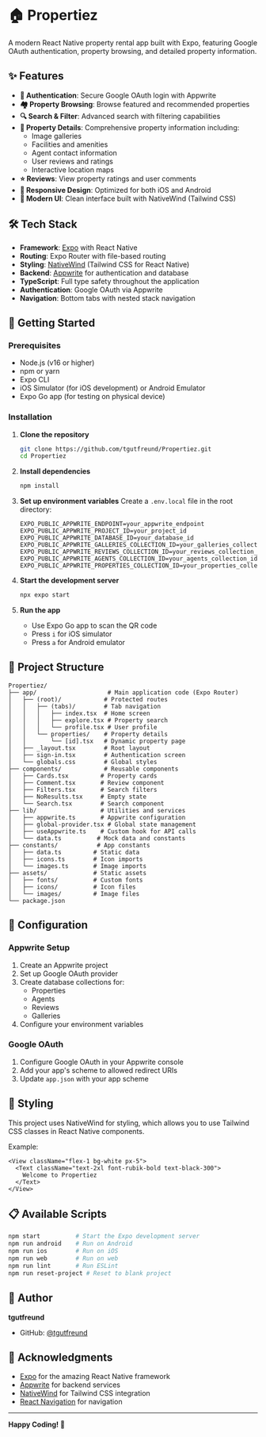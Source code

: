 # 🏠 Propertiez

A modern React Native property rental app built with Expo, featuring Google OAuth authentication, property browsing, and detailed property information.

## ✨ Features

- **🔐 Authentication**: Secure Google OAuth login with Appwrite
- **🏘️ Property Browsing**: Browse featured and recommended properties
- **🔍 Search & Filter**: Advanced search with filtering capabilities  
- **📱 Property Details**: Comprehensive property information including:
  - Image galleries
  - Facilities and amenities
  - Agent contact information
  - User reviews and ratings
  - Interactive location maps
- **⭐ Reviews**: View property ratings and user comments
- **📲 Responsive Design**: Optimized for both iOS and Android
- **🎨 Modern UI**: Clean interface built with NativeWind (Tailwind CSS)

## 🛠️ Tech Stack

- **Framework**: [Expo](https://expo.dev) with React Native
- **Routing**: Expo Router with file-based routing
- **Styling**: [NativeWind](https://www.nativewind.dev/) (Tailwind CSS for React Native)
- **Backend**: [Appwrite](https://appwrite.io/) for authentication and database
- **TypeScript**: Full type safety throughout the application
- **Authentication**: Google OAuth via Appwrite
- **Navigation**: Bottom tabs with nested stack navigation

## 🚀 Getting Started

### Prerequisites

- Node.js (v16 or higher)
- npm or yarn
- Expo CLI
- iOS Simulator (for iOS development) or Android Emulator
- Expo Go app (for testing on physical device)

### Installation

1. **Clone the repository**
   ```bash
   git clone https://github.com/tgutfreund/Propertiez.git
   cd Propertiez
   ```

2. **Install dependencies**
   ```bash
   npm install
   ```

3. **Set up environment variables**
   Create a `.env.local` file in the root directory:
   ```env
   EXPO_PUBLIC_APPWRITE_ENDPOINT=your_appwrite_endpoint
   EXPO_PUBLIC_APPWRITE_PROJECT_ID=your_project_id
   EXPO_PUBLIC_APPWRITE_DATABASE_ID=your_database_id
   EXPO_PUBLIC_APPWRITE_GALLERIES_COLLECTION_ID=your_galleries_collection_id
   EXPO_PUBLIC_APPWRITE_REVIEWS_COLLECTION_ID=your_reviews_collection_id
   EXPO_PUBLIC_APPWRITE_AGENTS_COLLECTION_ID=your_agents_collection_id
   EXPO_PUBLIC_APPWRITE_PROPERTIES_COLLECTION_ID=your_properties_collection_id
   ```

4. **Start the development server**
   ```bash
   npx expo start
   ```

5. **Run the app**
   - Use Expo Go app to scan the QR code
   - Press `i` for iOS simulator
   - Press `a` for Android emulator

## 📁 Project Structure

```
Propertiez/
├── app/                    # Main application code (Expo Router)
│   ├── (root)/            # Protected routes
│   │   ├── (tabs)/        # Tab navigation
│   │   │   ├── index.tsx  # Home screen
│   │   │   ├── explore.tsx # Property search
│   │   │   └── profile.tsx # User profile
│   │   └── properties/    # Property details
│   │       └── [id].tsx   # Dynamic property page
│   ├── _layout.tsx        # Root layout
│   ├── sign-in.tsx        # Authentication screen
│   └── globals.css        # Global styles
├── components/            # Reusable components
│   ├── Cards.tsx         # Property cards
│   ├── Comment.tsx       # Review component
│   ├── Filters.tsx       # Search filters
│   ├── NoResults.tsx     # Empty state
│   └── Search.tsx        # Search component
├── lib/                  # Utilities and services
│   ├── appwrite.ts       # Appwrite configuration
│   ├── global-provider.tsx # Global state management
│   ├── useAppwrite.ts    # Custom hook for API calls
│   └── data.ts          # Mock data and constants
├── constants/           # App constants
│   ├── data.ts         # Static data
│   ├── icons.ts        # Icon imports
│   └── images.ts       # Image imports
├── assets/             # Static assets
│   ├── fonts/          # Custom fonts
│   ├── icons/          # Icon files
│   └── images/         # Image files
└── package.json
```

## 🔧 Configuration

### Appwrite Setup

1. Create an Appwrite project
2. Set up Google OAuth provider
3. Create database collections for:
   - Properties
   - Agents
   - Reviews
   - Galleries
4. Configure your environment variables

### Google OAuth

1. Configure Google OAuth in your Appwrite console
2. Add your app's scheme to allowed redirect URIs
3. Update `app.json` with your app scheme

## 🎨 Styling

This project uses NativeWind for styling, which allows you to use Tailwind CSS classes in React Native components.

Example:
```tsx
<View className="flex-1 bg-white px-5">
  <Text className="text-2xl font-rubik-bold text-black-300">
    Welcome to Propertiez
  </Text>
</View>
```

## 📋 Available Scripts

```bash
npm start          # Start the Expo development server
npm run android    # Run on Android
npm run ios        # Run on iOS
npm run web        # Run on web
npm run lint       # Run ESLint
npm run reset-project # Reset to blank project
```

## 👤 Author

**tgutfreund**
- GitHub: [@tgutfreund](https://github.com/tgutfreund)

## 🙏 Acknowledgments

- [Expo](https://expo.dev/) for the amazing React Native framework
- [Appwrite](https://appwrite.io/) for backend services
- [NativeWind](https://www.nativewind.dev/) for Tailwind CSS integration
- [React Navigation](https://reactnavigation.org/) for navigation

---

**Happy Coding! 🚀**
